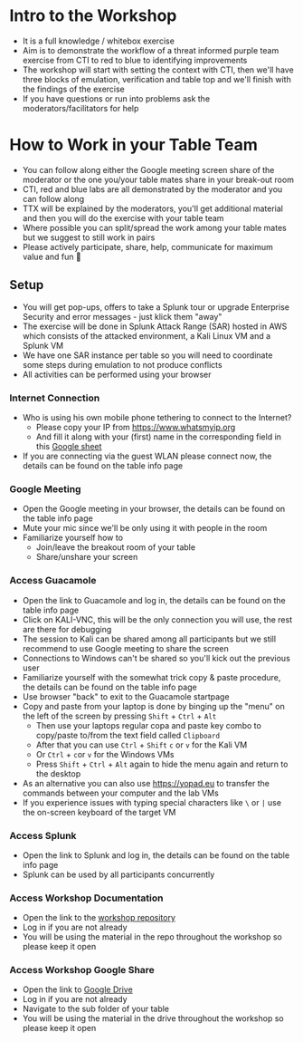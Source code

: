 # Intro to the Workshop
- It is a full knowledge / whitebox exercise
- Aim is to demonstrate the workflow of a threat informed purple team exercise from CTI to red to blue to identifying improvements
- The workshop will start with setting the context with CTI, then we'll have three blocks of emulation, verification and table top and we'll finish with the findings of the exercise
- If you have questions or run into problems ask the moderators/facilitators for help

# How to Work in your Table Team
- You can follow along either the Google meeting screen share of the moderator or the one you/your table mates share in your break-out room
- CTI, red and blue labs are all demonstrated by the moderator and you can follow along
- TTX will be explained by the moderators, you'll get additional material and then you will do the exercise with your table team
- Where possible you can split/spread the work among your table mates but we suggest to still work in pairs
- Please actively participate, share, help, communicate for maximum value and fun :tada:

## Setup
- You will get pop-ups, offers to take a Splunk tour or upgrade Enterprise Security and error messages - just klick them "away"
- The exercise will be done in Splunk Attack Range (SAR) hosted in AWS which consists of the attacked environment, a Kali Linux VM and a Splunk VM
- We have one SAR instance per table so you will need to coordinate some steps during emulation to not produce conflicts
- All activities can be performed using your browser

### Internet Connection
- Who is using his own mobile phone tethering to connect to the Internet?
  - Please copy your IP from https://www.whatsmyip.org
  - And fill it along with your (first) name in the corresponding field in this [Google sheet](https://docs.google.com/spreadsheets/d/19Qvg4-iVPGrZ5CDWJv2WlZH05fmtjPEwtrhv6maUOro/edit?usp=drive_link)
- If you are connecting via the guest WLAN please connect now, the details can be found on the table info page

### Google Meeting
- Open the Google meeting in your browser, the details can be found on the table info page
- Mute your mic since we'll be only using it with people in the room
- Familiarize yourself how to
  - Join/leave the breakout room of your table
  - Share/unshare your screen

### Access Guacamole
- Open the link to Guacamole and log in, the details can be found on the table info page
- Click on KALI-VNC, this will be the only connection you will use, the rest are there for debugging
- The session to Kali can be shared among all participants but we still recommend to use Google meeting to share the screen
- Connections to Windows can't be shared so you'll kick out the previous user
- Familiarize yourself with the somewhat trick copy & paste procedure, the details can be found on the table info page
- Use browser "back" to exit to the Guacamole startpage
- Copy and paste from your laptop is done by binging up the "menu" on the left of the screen by pressing `Shift` + `Ctrl` + `Alt`
  - Then use your laptops regular copa and paste key combo to copy/paste to/from the text field called `Clipboard`
  - After that you can use `Ctrl` + `Shift` `c` or `v` for the Kali VM
  - Or `Ctrl` + `c`or `v` for the Windows VMs
  - Press `Shift` + `Ctrl` + `Alt` again to hide the menu again and return to the desktop
- As an alternative you can also use https://yopad.eu to transfer the commands between your computer and the lab VMs
- If you experience issues with typing special characters like `\` or `|` use the on-screen keyboard of the target VM

### Access Splunk
- Open the link to Splunk and log in, the details can be found on the table info page
- Splunk can be used by all participants concurrently

### Access Workshop Documentation
- Open the link to the [workshop repository](https://github.com/tscomm99/purple-team-workshop-2025-01)
- Log in if you are not already
- You will be using the material in the repo throughout the workshop so please keep it open

### Access Workshop Google Share
- Open the link to [Google Drive](https://drive.google.com/drive/folders/1buR-qCIkuns5KoQstblG_4lHHnHhCTZn?usp=sharing)
- Log in if you are not already
- Navigate to the sub folder of your table
- You will be using the material in the drive throughout the workshop so please keep it open
